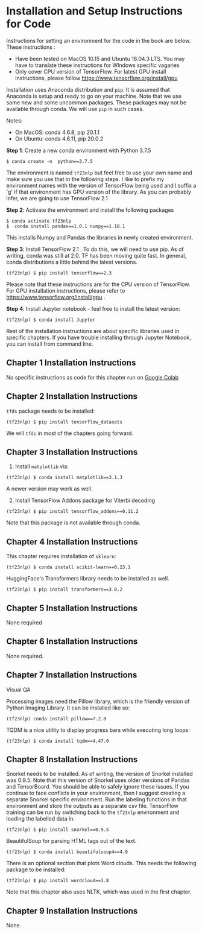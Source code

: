# Installation and Setup Instructions for Code

Instructions for setting an environment for the code in the book are below. These instructions :

- Have been tested on MacOS 10.15 and Ubuntu 18.04.3 LTS. You may have to translate these instructions for WIndows specific vagaries
- Only cover CPU version of TensorFlow. For latest GPU install instructions, please follow <https://www.tensorflow.org/install/gpu>

Installation uses Anaconda distribution and `pip`. It is assumed that Anaconda is setup and ready to go on your machine. Note that we use some new and some uncommon packages. These packages may not be available through conda. We will use `pip` in such cases.

Notes:

- On MacOS: conda 4.6.8, pip 20.1.1
- On Ubuntu: conda 4.6.11, pip 20.0.2

**Step 1**: Create a new conda environment with Python 3.7.5

```
$ conda create -n  python==3.7.5
```

The environment is named `tf23nlp` but feel free to use your own name and make sure you use that in the following steps. I like to prefix my environment names with the version of TensorFlow being used and I suffix a 'g' if that environment has GPU version of the library. As you can probably infer, we are going to use TensorFlow 2.1

**Step 2**: Activate the environment and install the following packages

```
$ conda activate tf23nlp
$  conda install pandas==1.0.1 numpy==1.18.1
```

This installs Numpy and Pandas the libraries in newly created environment.

**Step 3**: Install TensorFlow 2.1 . To do this, we will need to use pip. As of writing, conda was still at 2.0\. TF has been moving quite fast. In general, conda distributions a little behind the latest versions.

```
(tf23nlp) $ pip install tensorflow==2.3
```

Please note that these instructions are for the CPU version of TensorFlow. For GPU installation instructions, please refer to <https://www.tensorflow.org/install/gpu> .

**Step 4**: Install Jupyter notebook - feel free to install the latest version:

```
(tf23nlp) $ conda install Jupyter
```

Rest of the installation instructions are about specific libraries used in specific chapters. If you have trouble installing through Jupyter Notebook, you can install from command line.

## Chapter 1 Installation Instructions

No specific instructions as code for this chapter run on [Google Colab](colab.research.google.com)

## Chapter 2 Installation Instructions

`tfds` package needs to be installed:

```
(tf23nlp) $ pip install tensorflow_datasets
```

We will `tfds` in most of the chapters going forward.

## Chapter 3 Installation Instructions

1. Install `matplotlib` via:

  ```
  (tf23nlp) $ conda install matplotlib==3.1.3
  ```

  A newer version may work as well.

2. Install TensorFlow Addons package for Viterbi decoding

  ```
  (tf23nlp) $ pip install tensorflow_addons==0.11.2
  ```

  Note that this package is not available through conda.

## Chapter 4 Installation Instructions

This chapter requires installation of `sklearn`:

```
(tf23nlp) $ conda install scikit-learn==0.23.1
```

HuggingFace's Transformers library needs to be installed as well.

```
(tf23nlp) $ pip install transformers==3.0.2
```

## Chapter 5 Installation Instructions

None required

## Chapter 6 Installation Instructions

None required.

## Chapter 7 Installation Instructions

Visual QA

Processing images need the Pillow library, which is the friendly version of Python Imaging Library. It can be installed like so:

```
(tf23nlp) conda install pillow==7.2.0
```

TQDM is a nice utility to display progress bars while executing long loops:

```
(tf23nlp) $ conda install tqdm==4.47.0
```

## Chapter 8 Installation Instructions

Snorkel needs to be installed. As of writing, the version of Snorkel installed was 0.9.5\. Note that this version of Snorkel uses older versions of Pandas and TensorBoard. You should be able to safely ignore these issues. If you continue to face conflicts in your environment, then I suggest creating a separate Snorkel specific environment. Run the labeling functions in that environment and store the outputs as a separate csv file. TensorFlow training can be run by switching back to the `tf23nlp` environment and loading the labelled data in.

```
(tf23nlp) $ pip install snorkel==0.9.5
```

BeautifulSoup for parsing HTML tags out of the text.

```
(tf23nlp) $ conda install beautifulsoup4==4.9
```

There is an optional section that plots Word clouds. This needs the following package to be installed:

```
(tf23nlp) $ pip install wordcloud==1.8
```

Note that this chapter also uses NLTK, which was used in the first chapter.

## Chapter 9 Installation Instructions

None.

